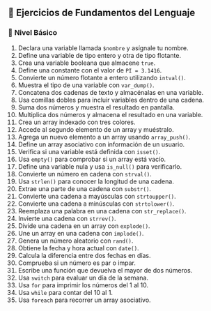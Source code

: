## 📝 Ejercicios de Fundamentos del Lenguaje

### 🔰 **Nivel Básico**

1. Declara una variable llamada `$nombre` y asígnale tu nombre.
2. Define una variable de tipo entero y otra de tipo flotante.
3. Crea una variable booleana que almacene `true`.
4. Define una constante con el valor de `PI = 3.1416`.
5. Convierte un número flotante a entero utilizando `intval()`.
6. Muestra el tipo de una variable con `var_dump()`.
7. Concatena dos cadenas de texto y almacénalas en una variable.
8. Usa comillas dobles para incluir variables dentro de una cadena.
9. Suma dos números y muestra el resultado en pantalla.
10. Multiplica dos números y almacena el resultado en una variable.
11. Crea un array indexado con tres colores.
12. Accede al segundo elemento de un array y muéstralo.
13. Agrega un nuevo elemento a un array usando `array_push()`.
14. Define un array asociativo con información de un usuario.
15. Verifica si una variable está definida con `isset()`.
16. Usa `empty()` para comprobar si un array está vacío.
17. Define una variable nula y usa `is_null()` para verificarlo.
18. Convierte un número en cadena con `strval()`.
19. Usa `strlen()` para conocer la longitud de una cadena.
20. Extrae una parte de una cadena con `substr()`.
21. Convierte una cadena a mayúsculas con `strtoupper()`.
22. Convierte una cadena a minúsculas con `strtolower()`.
23. Reemplaza una palabra en una cadena con `str_replace()`.
24. Invierte una cadena con `strrev()`.
25. Divide una cadena en un array con `explode()`.
26. Une un array en una cadena con `implode()`.
27. Genera un número aleatorio con `rand()`.
28. Obtiene la fecha y hora actual con `date()`.
29. Calcula la diferencia entre dos fechas en días.
30. Comprueba si un número es par o impar.
31. Escribe una función que devuelva el mayor de dos números.
32. Usa `switch` para evaluar un día de la semana.
33. Usa `for` para imprimir los números del 1 al 10.
34. Usa `while` para contar del 10 al 1.
35. Usa `foreach` para recorrer un array asociativo.